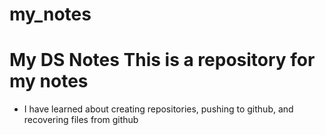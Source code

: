 # my_notes
# My DS Notes  This is a repository for my notes
- I have learned about creating repositories, pushing to github, and recovering files from github
